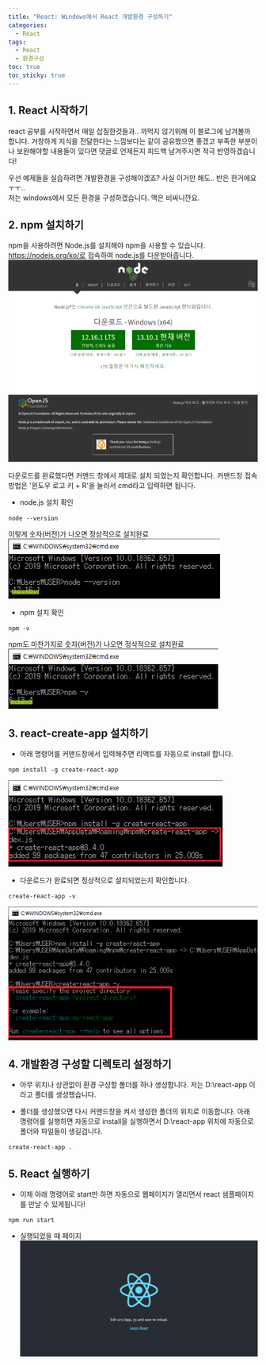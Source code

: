 ```yaml
---
title: "React: Windows에서 React 개발환경 구성하기"
categories:
  - React
tags:
  - React
  - 환경구성
toc: true
toc_sticky: true
---
```


## 1. React 시작하기
react 공부를 시작하면서 매일 삽질한것들과.. 까먹지 않기위해 이 블로그에 남겨볼까 합니다. 거창하게 지식을 전달한다는 느낌보다는 같이 공유했으면 좋겠고 부족한 부분이나 보완해야할 내용들이 있다면 댓글로 언제든지 피드백 남겨주시면 적극 반영하겠습니다!

우선 예제들을 실습하려면 개발환경을 구성해야겠죠? 사실 이거만 해도.. 반은 한거에요ㅜㅜ..  
저는 windows에서 모든 환경을 구성하겠습니다. 맥은 비싸니깐요.

## 2. npm 설치하기
npm을 사용하려면 Node.js를 설치해야 npm을 사용할 수 있습니다. https://nodejs.org/ko/로 접속하여 node.js를 다운받아줍니다.   
![cap1](/assets/images/cap1.png)

다운로드를 완료했다면 커맨드 창에서 제대로 설치 되었는지 확인합니다. 커맨드창 접속 방법은 '윈도우 로고 키 + R'을 눌러서 cmd라고 입력하면 됩니다.
* node.js 설치 확인
```
node --version
```

  이렇게 숫자(버전)가 나오면 정상적으로 설치완료
![nodeversion](/assets/images/nodeversion.png)


* npm 설치 확인
```
npm -v
```
  npm도 마찬가지로 숫자(버전)가 나오면 정삭적으로 설치완료
![npmversion](/assets/images/npmversion.png)

## 3. react-create-app 설치하기
* 아래 명령어를 커맨드창에서 입력해주면 리액트를 자동으로 install 합니다.
```
npm install -g create-react-app
```
![installreact](/assets/images/installreact.png)

* 다운로드가 완료되면 정상적으로 설치되었는지 확인합니다.
```
create-react-app -v
```
![checkreact](/assets/images/checkreact.png)

## 4. 개발환경 구성할 디렉토리 설정하기
* 아무 위치나 상관없이 환경 구성할 폴더를 하나 생성합니다. 저는 D:\react-app 이라고 폴더를 생성했습니다.  

* 폴더를 생성했으면 다시 커맨드창을 켜서 생성한 폴더의 위치로 이동합니다.
아래 명령어를 실행하면 자동으로 install을 실행하면서 D:\react-app 위치에 자동으로 폴더와 파일들이 생길겁니다.
```
create-react-app .
```

## 5. React 실행하기
* 이제 아래 명령어로 start만 하면 자동으로 웹페이지가 열리면서 react 샘플페이지를 만날 수 있게됩니다!
```
npm run start
```

* 실행되었을 때 페이지  
![reactpage](/assets/images/reactpage.png)
